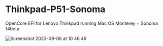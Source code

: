 # Thinkpad-P51-Sonoma
OpenCore EFI for Lenovo Thinkpad running Mac OS Monterey + Sonoma 14beta 


![Screenshot 2023-09-06 at 10 46 49](https://github.com/DomiDomian/Thinkpad-P51-Sonoma/assets/79382625/04da45e5-12cd-4f63-8bec-8d5b9e648a42)
